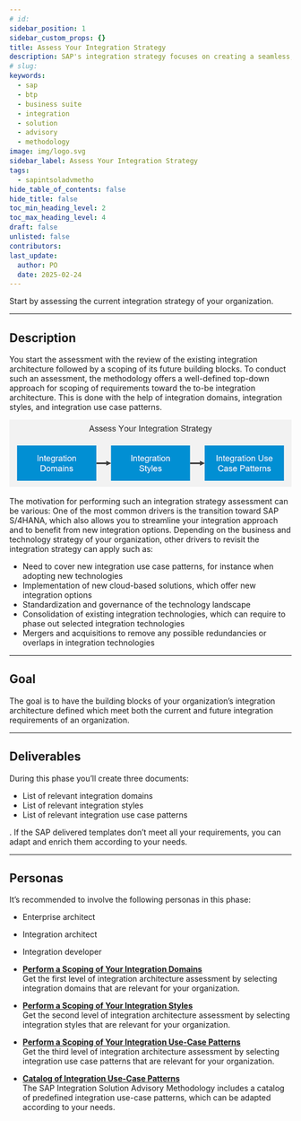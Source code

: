 ```yaml
---
# id: 
sidebar_position: 1
sidebar_custom_props: {}
title: Assess Your Integration Strategy
description: SAP's integration strategy focuses on creating a seamless, intelligent suite of business applications by integrating end-to-end processes across SAP, partner, and third-party solutions, aiming to accelerate innovation and deliver significant business value. A key component of this strategy is the SAP Integration Solution Advisory Methodology, which provides a comprehensive framework for defining, documenting, and executing enterprise integration strategies, covering both technical and organizational aspects, and can be adapted to various integration technologies and organizational needs.
# slug: 
keywords:
  - sap
  - btp
  - business suite
  - integration
  - solution
  - advisory
  - methodology
image: img/logo.svg
sidebar_label: Assess Your Integration Strategy
tags:
  - sapintsoladvmetho
hide_table_of_contents: false
hide_title: false
toc_min_heading_level: 2
toc_max_heading_level: 4
draft: false
unlisted: false
contributors:
last_update:
  author: PO
  date: 2025-02-24
---
```


<!-- loio08687a9c8caf4c989e4782dc222dbeb8 -->

Start by assessing the current integration strategy of your organization.

***

<a name="loio08687a9c8caf4c989e4782dc222dbeb8__section_egx_vqz_qwb"/>

## Description

You start the assessment with the review of the existing integration architecture followed by a scoping of its future building blocks. To conduct such an assessment, the methodology offers a well-defined top-down approach for scoping of requirements toward the to-be integration architecture. This is done with the help of integration domains, integration styles, and integration use case patterns.

![](images/loiod2adb94654c6481f87c2880ee3c31d67_LowRes.png)

The motivation for performing such an integration strategy assessment can be various: One of the most common drivers is the transition toward SAP S/4HANA, which also allows you to streamline your integration approach and to benefit from new integration options. Depending on the business and technology strategy of your organization, other drivers to revisit the integration strategy can apply such as:

-   Need to cover new integration use case patterns, for instance when adopting new technologies
-   Implementation of new cloud-based solutions, which offer new integration options
-   Standardization and governance of the technology landscape
-   Consolidation of existing integration technologies, which can require to phase out selected integration technologies
-   Mergers and acquisitions to remove any possible redundancies or overlaps in integration technologies

***

<a name="loio08687a9c8caf4c989e4782dc222dbeb8__section_cgw_xqz_qwb"/>

## Goal

The goal is to have the building blocks of your organization’s integration architecture defined which meet both the current and future integration requirements of an organization.

***

<a name="loio08687a9c8caf4c989e4782dc222dbeb8__section_cwf_yqz_qwb"/>

## Deliverables

During this phase you’ll create three documents:

-   List of relevant integration domains
-   List of relevant integration styles
-   List of relevant integration use case patterns

. If the SAP delivered templates don’t meet all your requirements, you can adapt and enrich them according to your needs.

***

<a name="loio08687a9c8caf4c989e4782dc222dbeb8__section_gcs_zqz_qwb"/>

## Personas

It’s recommended to involve the following personas in this phase:

-   Enterprise architect
-   Integration architect
-   Integration developer

-   **[Perform a Scoping of Your Integration Domains](1-perform-a-scoping-of-your-integration-domains.md "Get the first level of integration architecture assessment by selecting integration
		domains that are relevant for your organization.")**  
Get the first level of integration architecture assessment by selecting integration domains that are relevant for your organization.
-   **[Perform a Scoping of Your Integration Styles](2-perform-a-scoping-of-your-integration-styles.md "Get the second level of integration architecture assessment by selecting integration
		styles that are relevant for your organization.")**  
Get the second level of integration architecture assessment by selecting integration styles that are relevant for your organization.
-   **[Perform a Scoping of Your Integration Use-Case Patterns](3-perform-a-scoping-of-your-integration-use-case-patterns.md "Get the third level of integration architecture assessment by selecting integration use
		case patterns that are relevant for your organization.")**  
Get the third level of integration architecture assessment by selecting integration use case patterns that are relevant for your organization.
-   **[Catalog of Integration Use-Case Patterns](4-catalog-of-integration-use-case-patterns.md "The SAP Integration Solution Advisory Methodology includes a catalog of predefined
		integration
		use-case patterns, which can be adapted according to your
		needs.")**  
The SAP Integration Solution Advisory Methodology includes a catalog of predefined integration use-case patterns, which can be adapted according to your needs.

